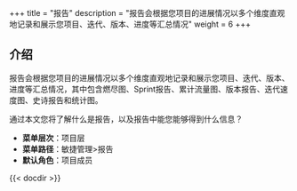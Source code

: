 ﻿+++
title = "报告"
description = "报告会根据您项目的进展情况以多个维度直观地记录和展示您项目、迭代、版本、进度等汇总情况"
weight = 6
+++

## 介绍

报告会根据您项目的进展情况以多个维度直观地记录和展示您项目、迭代、版本、进度等汇总情况，其中包含燃尽图、Sprint报告、累计流量图、版本报告、迭代速度图、史诗报告和统计图。

通过本文您将了解什么是报告，以及报告中能您能够得到什么信息？

- **菜单层次**：项目层
- **菜单路径**：敏捷管理>报告
- **默认角色**：项目成员

{{< docdir >}}